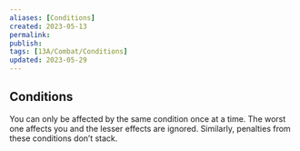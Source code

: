 ```yaml
---
aliases: [Conditions]
created: 2023-05-13
permalink: 
publish: 
tags: [13A/Combat/Conditions]
updated: 2023-05-29
---
```


## Conditions

You can only be affected by the same condition once at a time. The worst one affects you and the lesser effects are ignored. Similarly, penalties from these conditions don’t stack. 
















